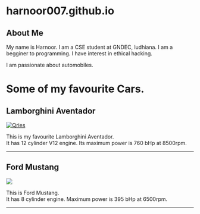 # harnoor007.github.io
<html>
<head>
<title>My first Website</title>
</head>

<body>
<h2>About Me</h2>
<p>My name is Harnoor. I am a CSE student at GNDEC, ludhiana. I am a begginer to programming. I have interest in ethical hacking.</p>
<p>I am passionate about automobiles.</p>
<h1>Some of my favourite Cars.</h1>
<h2>Lamborghini Aventador</h2>

  <a href="https://youtu.be/dQw4w9WgXcQ">
<img alt="Qries" src="https://stimg.cardekho.com/images/carexteriorimages/930x620/Lamborghini/Aventador/6721/Lamborghini-Aventador-SVJ/1621849426405/front-left-side-47.jpg"></a>
      
<p>This is my favourite Lamborghini Aventador.<br/>It has 12 cylinder V12 engine. Its maximum power is 760 bHp at 8500rpm.</p>
<hr/>
<h2>Ford Mustang</h2>
<img src="https://images.unsplash.com/photo-1547744152-14d985cb937f?ixlib=rb-1.2.1&ixid=MnwxMjA3fDB8MHxwaG90by1wYWdlfHx8fGVufDB8fHx8&auto=format&fit=crop&w=870&q=80"/>
<p>This is Ford Mustang.<br/>It has 8 cylinder engine. Maximum power is 395 bHp at 6500rpm.<p/>
<hr/>

